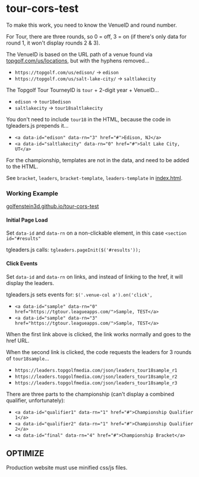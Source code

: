 # tour-cors-test

To make this work, you need to know the VenueID and round number.

For Tour, there are three rounds, so 0 = off, 3 = on (if there's only data for round 1, it won't display rounds 2 & 3).

The VenueID is based on the URL path of a venue found via [topgolf.com/us/locations](https://topgolf.com/us/locations), but with the hyphens removed...

 - `https://topgolf.com/us/edison/` -> `edison`
 - `https://topgolf.com/us/salt-lake-city/` -> `saltlakecity`

The Topgolf Tour TourneyID is `tour` + 2-digit year + VenueID...

 - `edison` -> `tour18edison`
 - `saltlakecity` -> `tour18saltlakecity`

You don't need to include `tour18` in the HTML, because the code in tgleaders.js prepends it...

 - `<a data-id="edison" data-rn="3" href="#">Edison, NJ</a>`
 - `<a data-id="saltlakecity" data-rn="0" href="#">Salt Lake City, UT</a>`

For the championship, templates are not in the data, and need to be added to the HTML.

See `bracket`, `leaders`, `bracket-template`, `leaders-template` in [index.html](blob/master/index.html).



### Working Example

[golfenstein3d.github.io/tour-cors-test](https://golfenstein3d.github.io/tour-cors-test/)

#### Initial Page Load

Set `data-id` and `data-rn` on a non-clickable element, in this case `<section id="#results"`

tgleaders.js calls: `tgleaders.pageInit($('#results'));`

#### Click Events

Set `data-id` and `data-rn` on links, and instead of linking to the href, it will display the leaders.

tgleaders.js sets events for: `$('.venue-col a').on('click',`

- `<a data-id="sample" data-rn="0" href="https://tgtour.leagueapps.com/">Sample, TEST</a>`
- `<a data-id="sample" data-rn="3" href="https://tgtour.leagueapps.com/">Sample, TEST</a>`

When the first link above is clicked, the link works normally and goes to the href URL.

When the second link is clicked, the code requests the leaders for 3 rounds of `tour18sample`...

 - `https://leaders.topgolfmedia.com/json/leaders_tour18sample_r1`
 - `https://leaders.topgolfmedia.com/json/leaders_tour18sample_r2`
 - `https://leaders.topgolfmedia.com/json/leaders_tour18sample_r3`

There are three parts to the championship (can't display a combined qualifier, unfortunately):

 - `<a data-id="qualifier1" data-rn="1" href="#">Championship Qualifier 1</a>`
 - `<a data-id="qualifier2" data-rn="1" href="#">Championship Qualifier 2</a>`
 - `<a data-id="final" data-rn="4" href="#">Championship Bracket</a>`



## OPTIMIZE

Production website must use minified css/js files.


